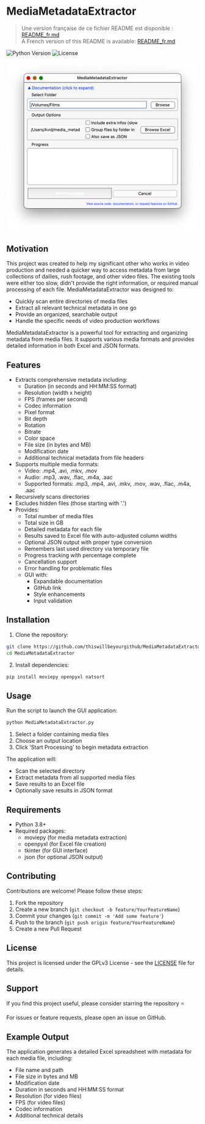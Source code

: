 # MediaMetadataExtractor

> Une version française de ce fichier README est disponible : [README_fr.md](README_fr.md)  
> A French version of this README is available: [README_fr.md](README_fr.md)

![Python Version](https://img.shields.io/badge/python-3.8+-blue.svg)
![License](https://img.shields.io/badge/license-GPLv3-green.svg)

![Application GUI](gui.png)

## Motivation

This project was created to help my significant other who works in video production and needed a quicker way to access metadata from large collections of dailies, rush footage, and other video files. The existing tools were either too slow, didn't provide the right information, or required manual processing of each file. MediaMetadataExtractor was designed to:

- Quickly scan entire directories of media files
- Extract all relevant technical metadata in one go
- Provide an organized, searchable output
- Handle the specific needs of video production workflows

MediaMetadataExtractor is a powerful tool for extracting and organizing metadata from media files. It supports various media formats and provides detailed information in both Excel and JSON formats.

## Features

- Extracts comprehensive metadata including:
  - Duration (in seconds and HH:MM:SS format)
  - Resolution (width x height)
  - FPS (frames per second)
  - Codec information
  - Pixel format
  - Bit depth
  - Rotation
  - Bitrate
  - Color space
  - File size (in bytes and MB)
  - Modification date
  - Additional technical metadata from file headers
- Supports multiple media formats:
  - Video: .mp4, .avi, .mkv, .mov
  - Audio: .mp3, .wav, .flac, .m4a, .aac
  - Supported formats: .mp3, .mp4, .avi, .mkv, .mov, .wav, .flac, .m4a, .aac
- Recursively scans directories
- Excludes hidden files (those starting with '.')
- Provides:
  - Total number of media files
  - Total size in GB
  - Detailed metadata for each file
  - Results saved to Excel file with auto-adjusted column widths
  - Optional JSON output with proper type conversion
  - Remembers last used directory via temporary file
  - Progress tracking with percentage complete
  - Cancellation support
  - Error handling for problematic files
  - GUI with:
    - Expandable documentation
    - GitHub link
    - Style enhancements
    - Input validation

## Installation

1. Clone the repository:
```bash
git clone https://github.com/thiswillbeyourgithub/MediaMetadataExtractor.git
cd MediaMetadataExtractor
```

2. Install dependencies:
```bash
pip install moviepy openpyxl natsort
```

## Usage

Run the script to launch the GUI application:
```bash
python MediaMetadataExtractor.py
```

1. Select a folder containing media files
2. Choose an output location
3. Click 'Start Processing' to begin metadata extraction

The application will:
- Scan the selected directory
- Extract metadata from all supported media files
- Save results to an Excel file
- Optionally save results in JSON format

## Requirements

- Python 3.8+
- Required packages:
  - moviepy (for media metadata extraction)
  - openpyxl (for Excel file creation)
  - tkinter (for GUI interface)
  - json (for optional JSON output)

## Contributing

Contributions are welcome! Please follow these steps:

1. Fork the repository
2. Create a new branch (`git checkout -b feature/YourFeatureName`)
3. Commit your changes (`git commit -m 'Add some feature'`)
4. Push to the branch (`git push origin feature/YourFeatureName`)
5. Create a new Pull Request

## License

This project is licensed under the GPLv3 License - see the [LICENSE](LICENSE) file for details.

## Support

If you find this project useful, please consider starring the repository ⭐

For issues or feature requests, please open an issue on GitHub.

## Example Output

The application generates a detailed Excel spreadsheet with metadata for each media file, including:
- File name and path
- File size in bytes and MB
- Modification date
- Duration in seconds and HH:MM:SS format
- Resolution (for video files)
- FPS (for video files)
- Codec information
- Additional technical details
